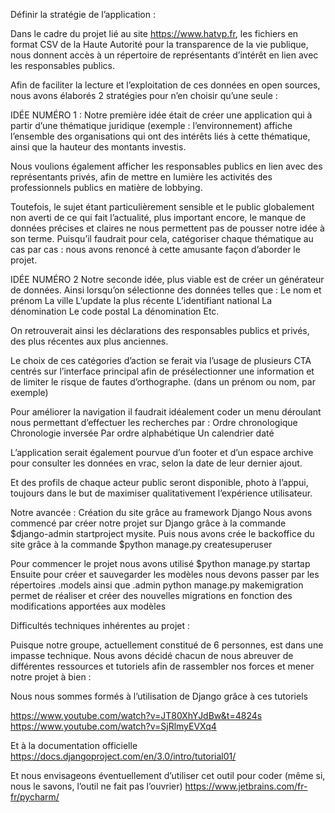 Définir la stratégie de l’application :

Dans le cadre du projet lié au site https://www.hatvp.fr, les fichiers en format CSV de la Haute Autorité pour la transparence de la vie publique, nous donnent accès à un répertoire de représentants d’intérêt en lien avec les responsables publics.
 
Afin de faciliter la lecture et l’exploitation de ces données en open sources, nous avons élaborés 2 stratégies pour n’en choisir qu’une seule :

IDÉE NUMÉRO 1 :
Notre première idée était de créer une application qui à partir d’une thématique juridique (exemple : l’environnement) affiche l’ensemble des organisations qui ont des intérêts liés à cette thématique, ainsi que la hauteur des montants investis. 

Nous voulions également afficher les responsables publics en lien avec des représentants privés, afin de mettre en lumière les activités des professionnels publics en matière de lobbying. 

Toutefois, le sujet étant particulièrement sensible et le public globalement non averti de ce qui fait l’actualité, plus important encore, le manque de données précises et claires ne nous permettent pas de pousser notre idée à son terme. Puisqu’il faudrait pour cela, catégoriser chaque thématique au cas par cas : nous avons renoncé à cette amusante façon d’aborder le projet. 

IDÉE NUMÉRO 2
Notre seconde idée, plus viable est de créer un générateur de données. Ainsi lorsqu’on sélectionne des données telles que : 
Le nom et prénom
La ville
L’update la plus récente
L’identifiant national
La dénomination
Le code postal
La dénomination 
Etc.

On retrouverait ainsi les déclarations des responsables publics et privés, des plus récentes aux plus anciennes.

Le choix de ces catégories d’action se ferait via l’usage de plusieurs CTA centrés sur l’interface principal afin de présélectionner une information et de limiter le risque de fautes d’orthographe. (dans un prénom ou nom, par exemple) 

Pour améliorer la navigation il faudrait idéalement coder un menu déroulant nous permettant d’effectuer les recherches par :
Ordre chronologique
Chronologie inversée
Par ordre alphabétique
Un calendrier daté

L’application serait également pourvue d’un footer et d’un espace archive pour consulter les données en vrac, selon la date de leur dernier ajout. 

Et des profils de chaque acteur public seront disponible, photo à l’appui, toujours dans le but de maximiser qualitativement l’expérience utilisateur. 

Notre avancée : 
Création du site grâce au framework Django
Nous avons commencé par créer notre projet sur Django grâce à la commande
$django-admin startproject mysite.
Puis nous avons crée le backoffice du site grâce à la commande 
$python manage.py createsuperuser  

Pour commencer le projet nous avons utilisé
$python manage.py startap <nom-app>
Ensuite pour créer et sauvegarder les modèles nous devons  passer par les répertoires  <nom-app>.models ainsi que  <nom-app>.admin
python manage.py makemigration permet de réaliser et créer des nouvelles migrations en fonction des modifications apportées aux modèles

Difficultés techniques inhérentes au projet : 

Puisque notre groupe, actuellement constitué de 6 personnes, est dans une impasse technique. Nous avons décidé chacun de nous abreuver de différentes ressources et tutoriels afin de rassembler nos forces et mener notre projet à bien : 

Nous nous sommes formés à l’utilisation de Django grâce à ces tutoriels
 
https://www.youtube.com/watch?v=JT80XhYJdBw&t=4824s
https://www.youtube.com/watch?v=SjRlmyEVXq4

Et à la documentation officielle 
https://docs.djangoproject.com/en/3.0/intro/tutorial01/

Et nous envisageons éventuellement d’utiliser cet outil pour coder (même si, nous le savons, l’outil ne fait pas l’ouvrier)
https://www.jetbrains.com/fr-fr/pycharm/


